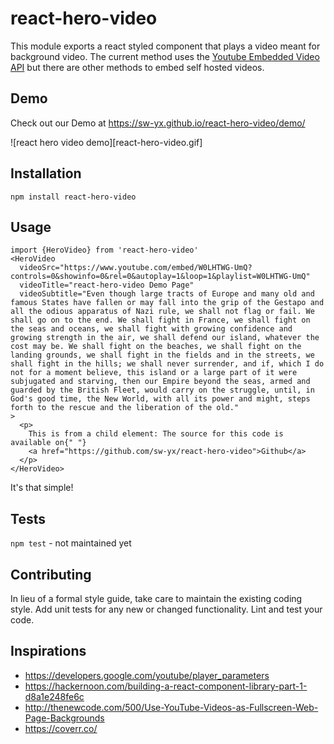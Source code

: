 react-hero-video
=========

This module exports a react styled component that plays a video meant for background video. The current method uses the [Youtube Embedded Video API](https://developers.google.com/youtube/player_parameters) but there are other methods to embed self hosted videos.

## Demo

Check out our Demo at <https://sw-yx.github.io/react-hero-video/demo/>

![react hero video demo][react-hero-video.gif]

## Installation

  `npm install react-hero-video`

## Usage

    import {HeroVideo} from 'react-hero-video'
    <HeroVideo
      videoSrc="https://www.youtube.com/embed/W0LHTWG-UmQ?controls=0&showinfo=0&rel=0&autoplay=1&loop=1&playlist=W0LHTWG-UmQ"
      videoTitle="react-hero-video Demo Page"
      videoSubtitle="Even though large tracts of Europe and many old and famous States have fallen or may fall into the grip of the Gestapo and all the odious apparatus of Nazi rule, we shall not flag or fail. We shall go on to the end. We shall fight in France, we shall fight on the seas and oceans, we shall fight with growing confidence and growing strength in the air, we shall defend our island, whatever the cost may be. We shall fight on the beaches, we shall fight on the landing grounds, we shall fight in the fields and in the streets, we shall fight in the hills; we shall never surrender, and if, which I do not for a moment believe, this island or a large part of it were subjugated and starving, then our Empire beyond the seas, armed and guarded by the British Fleet, would carry on the struggle, until, in God's good time, the New World, with all its power and might, steps forth to the rescue and the liberation of the old."
    >
      <p>
        This is from a child element: The source for this code is available on{" "}
        <a href="https://github.com/sw-yx/react-hero-video">Github</a>
      </p>
    </HeroVideo>
  
  
  It's that simple!


## Tests

  `npm test` - not maintained yet

## Contributing

In lieu of a formal style guide, take care to maintain the existing coding style. Add unit tests for any new or changed functionality. Lint and test your code.

## Inspirations

- <https://developers.google.com/youtube/player_parameters>
- <https://hackernoon.com/building-a-react-component-library-part-1-d8a1e248fe6c>
- <http://thenewcode.com/500/Use-YouTube-Videos-as-Fullscreen-Web-Page-Backgrounds>
- <https://coverr.co/>